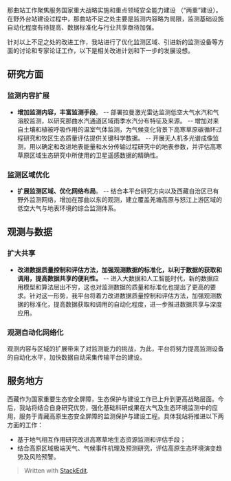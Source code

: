 那曲站工作聚焦服务国家重大战略实施和重点领域安全能力建设 （“两重”建设）。在野外台站建设过程中，那曲站不足之处主要是监测内容略为局限，监测基础设施自动化程度有待提高、数据标准化与行业共享亟待加强。

针对以上不足之处的改进工作，我站进行了优化监测区域、引进新的监测设备等方面的讨论和专家论证工作，以下是相关改进计划和下一步的发展设想。

## 研究方面
### 监测内容扩展
- **增加监测内容，丰富监测手段**。
-- 部署拉曼激光雷达监测低空大气水汽和气溶胶监测，以研究那曲水汽通道区域雨季水汽分布特征及来源。
-- 增加对来自土壤和植被呼吸作用的温室气体监测，为气候变化背景下高寒草原碳循环过程研究和牧区生态质量评估提供关键科学数据。
-- 开展无人机多光谱成像监测，用以确定和改进地表能量和水分传输过程研究中的地表参数，并评估高寒草原区域生态研究中所使用的卫星遥感数据的精确性。
### 监测区域优化
- **扩展监测区域、优化网络布局**。
-- 结合本平台研究方向以及西藏自治区已有野外监测网络，增加在那曲以东的观测，建立覆盖羌塘高原与怒江上游区域的低空大气与地表环境的综合监测体系。
## 观测与数据
### 扩大共享
- **改进数据质量控制和评估方法，加强观测数据的标准化，以利于数据的获取和调用，提高数据共享的便利性。**
-- 进入大数据和人工智能时代，新的数据应用模型和算法层出不穷，这也对监测数据的质量和标准化也提出了更高的要求。针对这一形势，我平台将着力改进数据质量控制和评估方法，加强观测数据的标准化，提高数据获取和调用的自动化程度，进一步推进数据共享与深度应用。
### 观测自动化网络化
观测内容与区域的扩展带来了对监测能力的挑战，为此，平台将努力提高监测设备的自动化水平，加快数据自动采集传输平台的建设。
## 服务地方

西藏作为国家重要生态安全屏障，生态保护与建设工作已上升到更高战略层面。今后，我站将结合自身研究优势，强化基础科研成果在大气及生态环境监测中的应用，服务于青藏高原生态安全屏障的监测保护与建设工程。具体我站将推进以下两方面的工作：
- 基于地气相互作用研究改进高寒草地生态资源监测和评估手段；
- 结合高原区域极端天气、气候事件机理及预测研究，评估高原生态环境演变趋势及风险预警。

> Written with [StackEdit](https://stackedit.io/).
<!--stackedit_data:
eyJoaXN0b3J5IjpbLTIxMDc2MjY4NSwtMTYzMzU4NDAzMiwtNj
M2MjEzNzgxLC02NTE5NjUxNTEsLTQxMzgxMzcyNiw2MDg3MTky
MjEsMTMxNjk4NzgzMiwxNTQzMTc4NDQ5LDIwMTU4NjQ0NTUsMT
Y4Mzc4NjcyMCwtMTYzMzEwNjQyOCwtMjMzNzE3MTA5LC00Mjc0
NzAwMjAsMzgxNzM5OTYxLC05MjY2MjM5NTQsMjA4NzEzMTY3Ny
wyNzUzNDkwNzcsLTk2OTYwMDE0MywtMzU1NjExMDU3LC0xMTkx
MTMxMzU5XX0=
-->